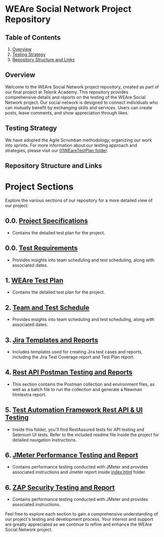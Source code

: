 # WEAre Social Network Project Repository

## Table of Contents

1. [Overview](#overview)
2. [Testing Strategy](#testing-strategy)
3. [Repository Structure and Links](#repository-structure-and-links)

## Overview

Welcome to the WEAre Social Network project repository, created as part of our final project at Telerik Academy. This repository provides comprehensive details and reports on the testing of the WEAre Social Network project. Our social network is designed to connect individuals who can mutually benefit by exchanging skills and services. Users can create posts, leave comments, and show appreciation through likes.

## Testing Strategy

We have adopted the Agile Scrumban methodology, organizing our work into sprints. For more information about our testing approach and strategies, please visit our [01WEareTestPlan folder](https://github.com/FINAL-PROJECT-T-H-K/Social-Network-Project/tree/main/01WEareTestPlan).

## Repository Structure and Links

# Project Sections

Explore the various sections of our repository for a more detailed view of our project:

## 0.0. [Project Specifications](https://github.com/FINAL-PROJECT-T-H-K/Social-Network-Project/tree/main/00ProjectSpecifications)

- Contains the detailed test plan for the project.

## 0.0. [Test Requirements](https://github.com/FINAL-PROJECT-T-H-K/Social-Network-Project/tree/main/00TestRequirements)

- Provides insights into team scheduling and test scheduling, along with associated dates.

## 1. [WEAre Test Plan](https://github.com/FINAL-PROJECT-T-H-K/Social-Network-Project/tree/main/01WEareTestPlan)

- Contains the detailed test plan for the project.

## 2. [Team and Test Schedule](https://github.com/FINAL-PROJECT-T-H-K/Social-Network-Project/tree/main/02TeamAndTestSchedule)

- Provides insights into team scheduling and test scheduling, along with associated dates.

## 3. [Jira Templates and Reports](https://github.com/FINAL-PROJECT-T-H-K/Social-Network-Project/tree/main/03JiraTemplatesAndReports)

- Includes templates used for creating Jira test cases and reports, including the Jira Test Coverage report and Test Plan report.

## 4. [Rest API Postman Testing and Reports](https://github.com/FINAL-PROJECT-T-H-K/Social-Network-Project/tree/main/04RestApiTestingPostmanAndNewmanReport)

- This section contains the Postman collection and environment files, as well as a batch file to run the collection and generate a Newman htmlextra report.

## 5. [Test Automation Framework Rest API & UI Testing](https://github.com/FINAL-PROJECT-T-H-K/Social-Network-Project/tree/main/06TestAutomationFramework)

- Inside this folder, you'll find RestAssured tests for API testing and Selenium UI tests. Refer to the included readme file inside the project for detailed navigation instructions.

## 6. [JMeter Performance Testing and Report](https://github.com/FINAL-PROJECT-T-H-K/Social-Network-Project/tree/main/05JMeterPerformanceTestingAndReport)

- Contains performance testing conducted with JMeter and provides associated instructions and Jmeter report inside [index.html](https://github.com/FINAL-PROJECT-T-H-K/Social-Network-Project/tree/main/05JMeterPerformanceTestingAndReport/ReportFolderJMeter) folder.

## 6. [ZAP Security Testing and Report](https://github.com/FINAL-PROJECT-T-H-K/Social-Network-Project/tree/main/07ZAPSecurityTestingReport)

- Contains performance testing conducted with JMeter and provides associated instructions.

Feel free to explore each section to gain a comprehensive understanding of our project's testing and development process. Your interest and support are greatly appreciated as we continue to refine and enhance the WEAre Social Network project.
